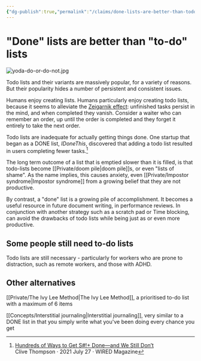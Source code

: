 ```yaml
---
{"dg-publish":true,"permalink":"/claims/done-lists-are-better-than-todo-lists/","tags":["claim","🌱"]}
---
```



# "Done" lists are better than "to-do" lists
![yoda-do-or-do-not.jpg](/img/user/Embeds/yoda-do-or-do-not.jpg)

Todo lists and their variants are massively popular, for a variety of reasons. But their popularity hides a number of persistent and consistent issues.

Humans enjoy creating lists. Humans particularly enjoy creating todo lists, because it seems to alleviate the [Zeigarnik effect](https://en.wikipedia.org/wiki/Zeigarnik_effect): unfinished tasks persist in the mind, and when completed they vanish. Consider a waiter who can remember an order, up until the order is completed and they forget it entirely to take the next order.

Todo lists are inadequate for actually getting things done. One startup that began as a DONE list, *IDoneThis*, discovered that adding a todo list resulted in users completing fewer tasks.[^1]

The long term outcome of a list that is emptied slower than it is filled, is that todo-lists become [[Private/doom pile\|doom pile]]s,  or even "lists of shame". As the name implies, this causes anxiety, even [[Private/Impostor syndrome\|Impostor syndrome]] from a growing belief that they are not productive.

By contrast, a "done" list is a growing pile of accomplishment. It becomes a useful resource in future document writing, in performance reviews. In conjunction with another strategy such as a scratch pad or Time blocking, can avoid the drawbacks of todo lists while being just as or even more productive. 

## Some people still need to-do lists

Todo lists are still necessary - particularly for workers who are prone to distraction, such as remote workers, and those with ADHD.



## Other alternatives

[[Private/The Ivy Lee Method\|The Ivy Lee Method]], a prioritised to-do list with a maximum of 6 items

[[Concepts/Interstitial journaling\|Interstitial journaling]], very similar to a DONE list in that you simply write what you've been doing every chance you get

[^1]: [Hundreds of Ways to Get S#!+ Done—and We Still Don’t](https://www.wired.com/story/to-do-apps-failed-productivity-tools/)<br /> Clive Thompson ‧ 2021 July 27 ‧ WIRED Magazine